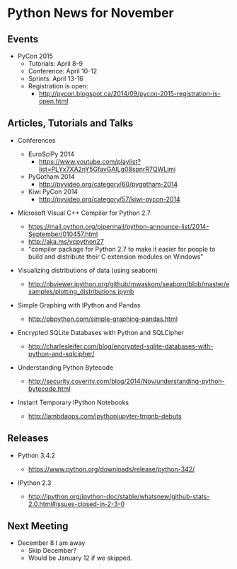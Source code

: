 # Python News for November

## Events

* PyCon 2015
	* Tutorials: April 8-9
	* Conference: April 10-12
	* Sprints: April 13-16
	* Registration is open:
		* http://pycon.blogspot.ca/2014/09/pycon-2015-registration-is-open.html

## Articles, Tutorials and Talks

* Conferences
	* EuroSciPy 2014
		* https://www.youtube.com/playlist?list=PLYx7XA2nY5GfavGAILg08spnrR7QWLimi
	* PyGotham 2014
		* http://pyvideo.org/category/60/pygotham-2014
	* Kiwi PyCon 2014
		* http://pyvideo.org/category/57/kiwi-pycon-2014

* Microsoft Visual C++ Compiler for Python 2.7
	* https://mail.python.org/pipermail/python-announce-list/2014-September/010457.html
	* http://aka.ms/vcpython27
	* "compiler package for Python 2.7 to make it easier for people to build and distribute their C extension modules on Windows"

* Visualizing distributions of data (using seaborn)
	* http://nbviewer.ipython.org/github/mwaskom/seaborn/blob/master/examples/plotting_distributions.ipynb

* Simple Graphing with IPython and Pandas
	* http://pbpython.com/simple-graphing-pandas.html

* Encrypted SQLite Databases with Python and SQLCipher
	* http://charlesleifer.com/blog/encrypted-sqlite-databases-with-python-and-sqlcipher/

* Understanding Python Bytecode
	* http://security.coverity.com/blog/2014/Nov/understanding-python-bytecode.html

* Instant Temporary IPython Notebooks
	* http://lambdaops.com/ipythonjupyter-tmpnb-debuts

## Releases

* Python 3.4.2
	* https://www.python.org/downloads/release/python-342/

* IPython 2.3
	* http://ipython.org/ipython-doc/stable/whatsnew/github-stats-2.0.html#issues-closed-in-2-3-0

## Next Meeting

* December 8 I am away
	* Skip December?
	* Would be January 12 if we skipped.
